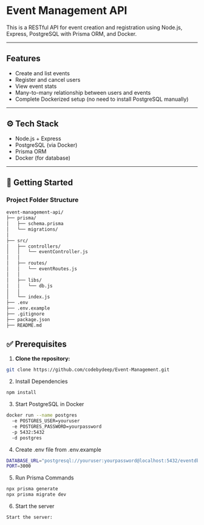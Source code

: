 # Event Management API

This is a RESTful API for event creation and registration using Node.js, Express, PostgreSQL with Prisma ORM, and Docker.

---

## Features

- Create and list events
- Register and cancel users
- View event stats
- Many-to-many relationship between users and events
- Complete Dockerized setup (no need to install PostgreSQL manually)

---

## ⚙️ Tech Stack

- Node.js + Express
- PostgreSQL (via Docker)
- Prisma ORM
- Docker (for database)

---

## 🚀 Getting Started

### Project Folder Structure
```bash
event-management-api/
├── prisma/
│   ├── schema.prisma        
│   └── migrations/          
│
├── src/
│   ├── controllers/
│   │   └── eventController.js   
│   │
│   ├── routes/
│   │   └── eventRoutes.js       
│   │
│   ├── libs/
│   │   └── db.js                
│   │
│   └── index.js                 
├── .env                         
├── .env.example                         
├── .gitignore                 
├── package.json                
├── README.md                    
```

 ## ✅ Prerequisites

1. **Clone the repository:**

```bash
git clone https://github.com/codebydeep/Event-Management.git

```
2. Install Dependencies
```bash
npm install
```

3. Start PostgreSQL in Docker

```bash
docker run --name postgres 
  -e POSTGRES_USER=youruser 
  -e POSTGRES_PASSWORD=yourpassword 
  -p 5432:5432 
  -d postgres
```
4. Create .env file from .env.example
```bash
DATABASE_URL="postgresql://youruser:yourpassword@localhost:5432/eventdb?schema=public"
PORT=3000
```

5. Run Prisma Commands
```bash
npx prisma generate
npx prisma migrate dev
```

6. Start the server
```bash
Start the server:
```

